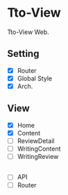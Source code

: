 # Tto-View

Tto-View Web.

## Setting

- [x] Router
- [x] Global Style
- [x] Arch.

## View

- [x] Home
- [x] Content
- [ ] ReviewDetail
- [ ] WritingContent
- [ ] WritingReview

## 

- [ ] API
- [ ] Router